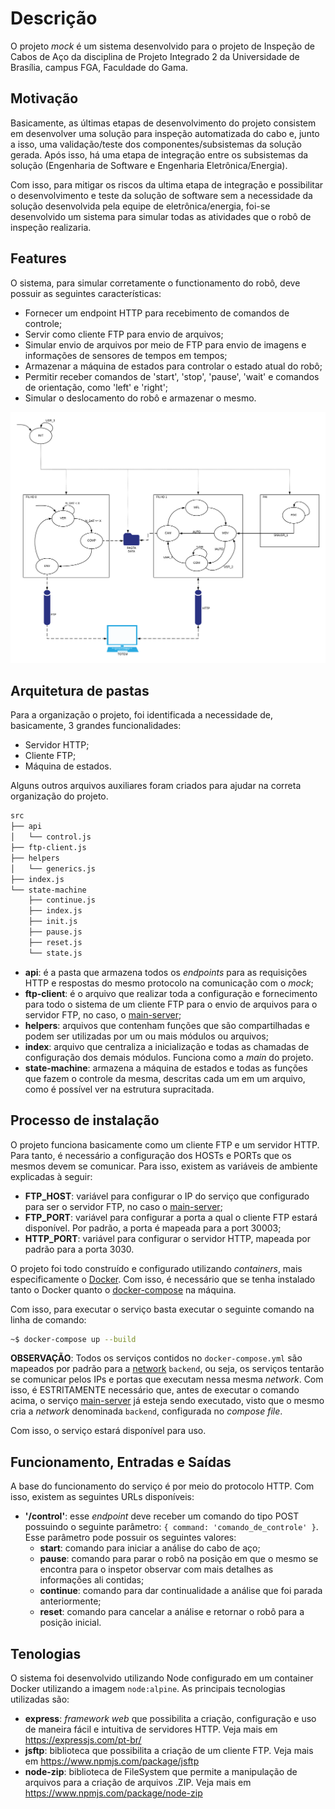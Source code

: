 # Descrição

O projeto _mock_ é um sistema desenvolvido para o projeto de Inspeção de Cabos de Aço da disciplina de Projeto Integrado 2 da Universidade de Brasília, campus FGA, Faculdade do Gama.

## Motivação

Basicamente, as últimas etapas de desenvolvimento do projeto consistem em desenvolver uma solução para inspeção automatizada do cabo e, junto a isso, uma validação/teste dos componentes/subsistemas da solução gerada. Após isso, há uma etapa de integração entre os subsistemas da solução (Engenharia de Software e Engenharia Eletrônica/Energia).

Com isso, para mitigar os riscos da ultima etapa de integração e possibilitar o desenvolvimento e teste da solução de software sem a necessidade da solução desenvolvida pela equipe de eletrônica/energia, foi-se desenvolvido um sistema para simular todas as atividades que o robô de inspeção realizaria.

## Features
O sistema, para simular corretamente o functionamento do robô, deve possuir as seguintes características:
- Fornecer um endpoint HTTP para recebimento de comandos de controle;
- Servir como cliente FTP para envio de arquivos;
- Simular envio de arquivos por meio de FTP para envio de imagens e informações de sensores de tempos em tempos;
- Armazenar a máquina de estados para controlar o estado atual do robô;
- Permitir receber comandos de 'start', 'stop', 'pause', 'wait' e comandos de orientação, como 'left' e 'right';
- Simular o deslocamento do robô e armazenar o mesmo.

![](FSM2.png)

## Arquitetura de pastas

Para a organização o projeto, foi identificada a necessidade de, basicamente, 3 grandes funcionalidades:
- Servidor HTTP;
- Cliente FTP;
- Máquina de estados.

Alguns outros arquivos auxiliares foram criados para ajudar na correta organização do projeto.

``` sh
src
├── api
│   └── control.js
├── ftp-client.js
├── helpers
│   └── generics.js
├── index.js
└── state-machine
    ├── continue.js
    ├── index.js
    ├── init.js
    ├── pause.js
    ├── reset.js
    └── state.js
```

- **api**: é a pasta que armazena todos os _endpoints_ para as requisições HTTP e respostas do mesmo protocolo na comunicação com o _mock_;
- **ftp-client**: é o arquivo que realizar toda a configuração e fornecimento para todo o sistema de um cliente FTP para o envio de arquivos para o servidor FTP, no caso, o [main-server](https://github.com/pi2-inspecao-cabo-de-aco/main-server);
- **helpers**: arquivos que contenham funções que são compartilhadas e podem ser utilizadas por um ou mais módulos ou arquivos;
- **index**: arquivo que centraliza a inicialização e todas as chamadas de configuração dos demais módulos. Funciona como a _main_ do projeto.
- **state-machine**: armazena a máquina de estados e todas as funções que fazem o controle da mesma, descritas cada um em um arquivo, como é possível ver na estrutura supracitada.

## Processo de instalação

O projeto funciona basicamente como um cliente FTP e um servidor HTTP. Para tanto, é necessário a configuração dos HOSTs e PORTs que os mesmos devem se comunicar. Para isso, existem as variáveis de ambiente explicadas à seguir:
- **FTP_HOST**: variável para configurar o IP do serviço que configurado para ser o servidor FTP, no caso o [main-server](https://github.com/pi2-fga/201901-InspecaoCaboDeAco-MainServer);
- **FTP_PORT**: variável para configurar a porta a qual o cliente FTP estará disponível. Por padrão, a porta é mapeada para a port 30003;
- **HTTP_PORT**: variável para configurar o servidor HTTP, mapeada por padrão para a porta 3030.

O projeto foi todo construído e configurado utilizando _containers_, mais especificamente o [Docker](https://www.docker.com/). Com isso, é necessário que se tenha instalado tanto o Docker quanto o [docker-compose](https://docs.docker.com/compose/) na máquina.

Com isso, para executar o serviço basta executar o seguinte comando na linha de comando:
``` sh
~$ docker-compose up --build
```

**OBSERVAÇÃO**: Todos os serviços contidos no `docker-compose.yml` são mapeados por padrão para a [network](https://docs.docker.com/compose/networking/) `backend`, ou seja, os serviços tentarão se comunicar pelos IPs e portas que executam nessa mesma _network_. Com isso, é ESTRITAMENTE necessário que, antes de executar o comando acima, o serviço [main-server](https://github.com/pi2-fga/201901-InspecaoCaboDeAco-MainServer) já esteja sendo executado, visto que o mesmo cria a _network_ denominada `backend`, configurada no _compose file_.

Com isso, o serviço estará disponível para uso.

## Funcionamento, Entradas e Saídas

A base do funcionamento do serviço é por meio do protocolo HTTP. Com isso, existem as seguintes URLs disponíveis:
- **'/control'**: esse _endpoint_ deve receber um comando do tipo POST possuindo o seguinte parâmetro: `{ command: 'comando_de_controle' }`. Esse parâmetro pode possuir os seguintes valores:
  - **start**: comando para iniciar a análise do cabo de aço;
  - **pause**: comando para parar o robô na posição em que o mesmo se encontra para o inspetor observar com mais detalhes as informações ali contidas;
  - **continue**: comando para dar continualidade a análise que foi parada anteriormente;
  - **reset**: comando para cancelar a análise e retornar o robô para a posição inicial.

## Tenologias

O sistema foi desenvolvido utilizando Node configurado em um container Docker utilizando a imagem `node:alpine`. As principais tecnologias utilizadas são:
- **express**: _framework web_ que possibilita a criação, configuração e uso de maneira fácil e intuitiva de servidores HTTP. Veja mais em https://expressjs.com/pt-br/
- **jsftp**: biblioteca que possibilita a criação de um cliente FTP. Veja mais em https://www.npmjs.com/package/jsftp
- **node-zip**: biblioteca de FileSystem que permite a manipulação de arquivos para a criação de arquivos .ZIP. Veja mais em https://www.npmjs.com/package/node-zip